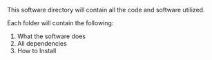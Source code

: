 This software directory will contain all the code and software utilized.

Each folder will contain the following:

1. What the software does
2. All dependencies
3. How to Install
